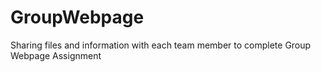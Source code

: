 # GroupWebpage
Sharing files and information with each team member to complete Group Webpage Assignment
